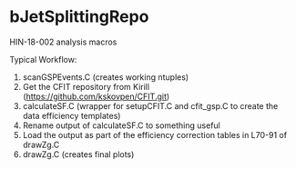 # bJetSplittingRepo
HIN-18-002 analysis macros

Typical Workflow:
1) scanGSPEvents.C (creates working ntuples)
2) Get the CFIT repository from Kirill (https://github.com/kskovpen/CFIT.git)
3) calculateSF.C (wrapper for setupCFIT.C and cfit_gsp.C to create the data efficiency templates)
4) Rename output of calculateSF.C to something useful
5) Load the output as part of the efficiency correction tables in L70-91 of drawZg.C
6) drawZg.C (creates final plots)
